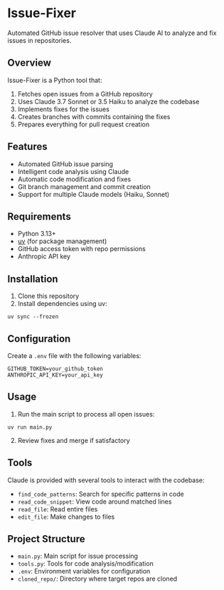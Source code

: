 # Issue-Fixer

Automated GitHub issue resolver that uses Claude AI to analyze and fix issues in repositories.

## Overview

Issue-Fixer is a Python tool that:
1. Fetches open issues from a GitHub repository
2. Uses Claude 3.7 Sonnet or 3.5 Haiku to analyze the codebase
3. Implements fixes for the issues
4. Creates branches with commits containing the fixes
5. Prepares everything for pull request creation

## Features

- Automated GitHub issue parsing
- Intelligent code analysis using Claude
- Automatic code modification and fixes
- Git branch management and commit creation
- Support for multiple Claude models (Haiku, Sonnet)

## Requirements

- Python 3.13+
- [uv](https://github.com/astral-sh/uv) (for package management)
- GitHub access token with repo permissions
- Anthropic API key

## Installation

1. Clone this repository
2. Install dependencies using uv:
```
uv sync --frozen
```

## Configuration
Create a `.env` file with the following variables:
```
GITHUB_TOKEN=your_github_token
ANTHROPIC_API_KEY=your_api_key
```

## Usage
1. Run the main script to process all open issues:
```
uv run main.py
```

2. Review fixes and merge if satisfactory

## Tools

Claude is provided with several tools to interact with the codebase:

- `find_code_patterns`: Search for specific patterns in code
- `read_code_snippet`: View code around matched lines
- `read_file`: Read entire files
- `edit_file`: Make changes to files

## Project Structure

- `main.py`: Main script for issue processing
- `tools.py`: Tools for code analysis/modification
- `.env`: Environment variables for configuration
- `cloned_repo/`: Directory where target repos are cloned